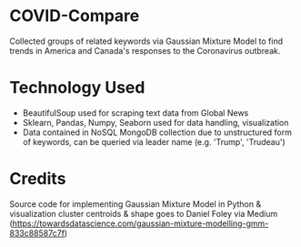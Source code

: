 # COVID-Compare
Collected groups of related keywords via Gaussian Mixture Model to find trends in America and Canada's responses to the Coronavirus outbreak. 

# Technology Used
- BeautifulSoup used for scraping text data from Global News
- Sklearn, Pandas, Numpy, Seaborn used for data handling, visualization
- Data contained in NoSQL MongoDB collection due to unstructured form of keywords, can be queried via leader name (e.g. 'Trump', 'Trudeau')

# Credits
Source code for implementing Gaussian Mixture Model in Python & visualization cluster centroids & shape goes to Daniel Foley via Medium (https://towardsdatascience.com/gaussian-mixture-modelling-gmm-833c88587c7f)
